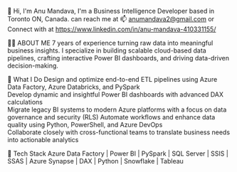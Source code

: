 👋 Hi,
I'm Anu Mandava, I'm a Business Intelligence Developer based in Toronto ON, Canada.
can reach me at 📫 anumandava2@gmail.com or Connect with at https://www.linkedin.com/in/anu-mandava-410331155/

👩‍💻 ABOUT ME
7 years of experience turning raw data into meaningful business insights. I specialize in building scalable cloud-based data pipelines, crafting interactive Power BI dashboards, and driving data-driven decision-making.

🚀 What I Do
Design and optimize end-to-end ETL pipelines using Azure Data Factory, Azure Databricks, and PySpark  
Develop dynamic and insightful Power BI dashboards with advanced DAX calculations  
Migrate legacy BI systems to modern Azure platforms with a focus on data governance and security (RLS)
Automate workflows and enhance data quality using Python, PowerShell, and Azure DevOps  
Collaborate closely with cross-functional teams to translate business needs into actionable analytics

🔧 Tech Stack
Azure Data Factory | Power BI | PySpark | SQL Server | SSIS | SSAS | Azure Synapse | DAX | Python | Snowflake | Tableau
